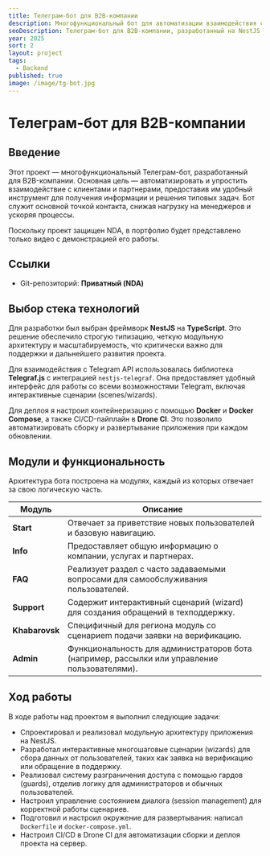 ```yaml
---
title: Телеграм-бот для B2B-компании
description: Многофункциональный бот для автоматизации взаимодействия с клиентами и партнерами.
seoDescription: Телеграм-бот для B2B-компании, разработанный на NestJS и Telegraf.js. Проект включает модульную архитектуру, интерактивные сценарии (wizards), админ-панель и CI/CD на Docker и Drone.
year: 2025
sort: 2
layout: project
tags:
  - Backend
published: true
image: /image/tg-bot.jpg
---
```


# Телеграм-бот для B2B-компании

## Введение

Этот проект — многофункциональный Телеграм-бот, разработанный для B2B-компании. Основная цель — автоматизировать и упростить взаимодействие с клиентами и партнерами, предоставив им удобный инструмент для получения информации и решения типовых задач. Бот служит основной точкой контакта, снижая нагрузку на менеджеров и ускоряя процессы.

Поскольку проект защищен NDA, в портфолио будет представлено только видео с демонстрацией его работы.

## Ссылки

- Git-репозиторий: **Приватный (NDA)**

## Выбор стека технологий

Для разработки был выбран фреймворк **NestJS** на **TypeScript**. Это решение обеспечило строгую типизацию, четкую модульную архитектуру и масштабируемость, что критически важно для поддержки и дальнейшего развития проекта.

Для взаимодействия с Telegram API использовалась библиотека **Telegraf.js** с интеграцией `nestjs-telegraf`. Она предоставляет удобный интерфейс для работы со всеми возможностями Telegram, включая интерактивные сценарии (scenes/wizards).

Для деплоя я настроил контейнеризацию с помощью **Docker** и **Docker Compose**, а также CI/CD-пайплайн в **Drone CI**. Это позволило автоматизировать сборку и развертывание приложения при каждом обновлении.

## Модули и функциональность

Архитектура бота построена на модулях, каждый из которых отвечает за свою логическую часть.

| Модуль | Описание |
| --- | --- |
| **Start** | Отвечает за приветствие новых пользователей и базовую навигацию. |
| **Info** | Предоставляет общую информацию о компании, услугах и партнерах. |
| **FAQ** | Реализует раздел с часто задаваемыми вопросами для самообслуживания пользователей. |
| **Support** | Содержит интерактивный сценарий (wizard) для создания обращений в техподдержку. |
| **Khabarovsk** | Специфичный для региона модуль со сценариem подачи заявки на верификацию. |
| **Admin** | Функциональность для администраторов бота (например, рассылки или управление пользователями). |

## Ход работы

В ходе работы над проектом я выполнил следующие задачи:

- Спроектировал и реализовал модульную архитектуру приложения на NestJS.
- Разработал интерактивные многошаговые сценарии (wizards) для сбора данных от пользователей, таких как заявка на верификацию или обращение в поддержку.
- Реализовал систему разграничения доступа с помощью гардов (guards), отделив логику для администраторов и обычных пользователей.
- Настроил управление состоянием диалога (session management) для корректной работы сценариев.
- Подготовил и настроил окружение для развертывания: написал `Dockerfile` и `docker-compose.yml`.
- Настроил CI/CD в Drone CI для автоматизации сборки и деплоя проекта на сервер.
